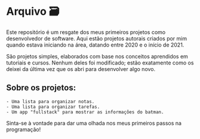 # Arquivo 🗃️

Este repositório é um resgate dos meus primeiros projetos como desenvolvedor de software. Aqui estão projetos autorais criados por mim quando estava iniciando na área, datando entre 2020 e o início de 2021.

São projetos simples, elaborados com base nos conceitos aprendidos em tutoriais e cursos. Nenhum deles foi modificado; estão exatamente como os deixei da última vez que os abri para desenvolver algo novo.

## Sobre os projetos:

    - Uma lista para organizar notas.
    - Uma lista para organizar tarefas.
    - Um app "fullstack" para mostrar as informações do batman.

Sinta-se à vontade para dar uma olhada nos meus primeiros passos na programação!